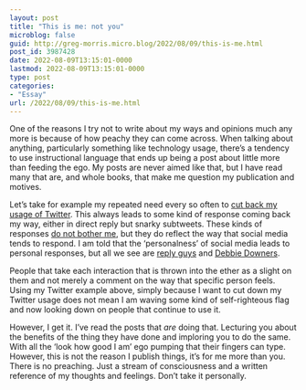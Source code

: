 ```yaml
---
layout: post
title: "This is me: not you"
microblog: false
guid: http://greg-morris.micro.blog/2022/08/09/this-is-me.html
post_id: 3987428
date: 2022-08-09T13:15:01-0000
lastmod: 2022-08-09T13:15:01-0000
type: post
categories:
- "Essay"
url: /2022/08/09/this-is-me.html
---
```

<p>One of the reasons I try not to write about my ways and opinions much any more is because of how peachy they can come across. When talking about anything, particularly something like technology usage, there’s a tendency to use instructional language that ends up being a post about little more than feeding the ego. My posts are never aimed like that, but I have read many that are, and whole books, that make me question my publication and motives.</p><p>Let’s take for example my repeated need every so often to <a href="https://micro.gregmorris.co.uk/2022/07/31/of-course-i.html">cut back my usage of Twitter</a>. This always leads to some kind of response coming back my way, either in direct reply but snarky subtweets. These kinds of responses <a href="https://micro.gregmorris.co.uk/2022/07/31/its-ok-to.html">do not bother me</a>, but they do reflect the way that social media tends to respond. I am told that the ‘personalness’ of social media leads to personal responses, but all we see are <a href="https://mashable.com/article/twitter-reply-guys">reply guys</a> and <a href="https://www.youtube.com/watch?v=TfE93xON8jk">Debbie Downers</a>.</p><p>People that take each interaction that is thrown into the ether as a slight on them and not merely a comment on the way that specific person feels. Using my Twitter example above, simply because I want to cut down my Twitter usage does not mean I am waving some kind of self-righteous flag and now looking down on people that continue to use it.</p><p>However, I get it. I’ve read the posts that <em>are</em> doing that. Lecturing you about the benefits of the thing they have done and imploring you to do the same. With all the ‘look how good I am’ ego pumping that their fingers can type. However, this is not the reason I publish things, it’s for me more than you. There is no preaching. Just a stream of consciousness and a written reference of my thoughts and feelings. Don’t take it personally.</p>
